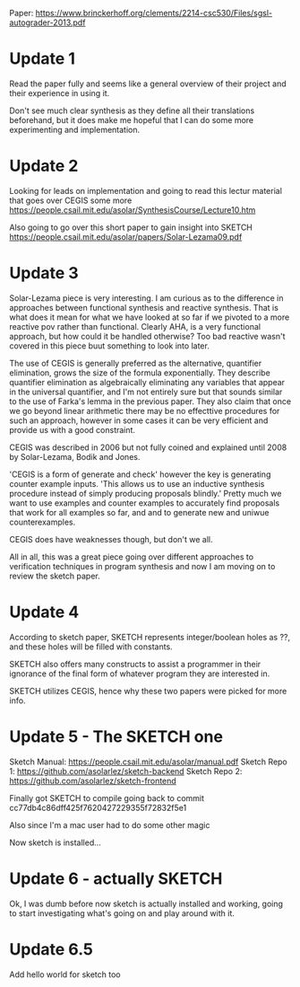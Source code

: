Paper: https://www.brinckerhoff.org/clements/2214-csc530/Files/sgsl-autograder-2013.pdf

# Update 1

Read the paper fully and seems like a general overview of their project and their experience in using it.

Don't see much clear synthesis as they define all their translations beforehand, but it does make me hopeful that I can do some more experimenting and implementation.

# Update 2

Looking for leads on implementation and going to read this lectur material that goes over CEGIS some more https://people.csail.mit.edu/asolar/SynthesisCourse/Lecture10.htm

Also going to go over this short paper to gain insight into SKETCH https://people.csail.mit.edu/asolar/papers/Solar-Lezama09.pdf

# Update 3

Solar-Lezama piece is very interesting. I am curious as to the difference in approaches between functional synthesis and reactive synthesis. That is what does it mean for what we have looked at so far if we pivoted to a more reactive pov rather than functional. Clearly AHA, is a very functional approach, but how could it be handled otherwise? Too bad reactive wasn't covered in this piece buut something to look into later.

The use of CEGIS is generally preferred as the alternative, quantifier elimination, grows the size of the formula exponentially. They describe quantifier elimination as algebraically eliminating any variables that appear in the universal quantifier, and I'm not entirely sure but that sounds similar to the use of Farka's lemma in the previous paper. They also claim that once we go beyond linear arithmetic there may be no effecttive procedures for such an approach, however in some cases it can be very efficient and provide us with a good constraint.

CEGIS was described in 2006 but not fully coined and explained until 2008 by Solar-Lezama, Bodik and Jones.

'CEGIS is a form of generate and check' however the key is generating counter example inputs. 'This allows us to use an inductive synthesis procedure instead of simply producing proposals blindly.' Pretty much we want to use examples and counter examples to accurately find proposals that work for all examples so far, and and to generate new and uniwue counterexamples. 

CEGIS does have weaknesses though, but don't we all.

All in all, this was a great piece going over different approaches to verification techniques in program synthesis and now I am moving on to review the sketch paper.

# Update 4

According to sketch paper, SKETCH represents integer/boolean holes as ??, and these holes will be filled with constants. 

SKETCH also offers many constructs to assist a programmer in their ignorance of the final form of whatever program they are interested in. 

SKETCH utilizes CEGIS, hence why these two papers were picked for more info. 

# Update 5 - The SKETCH one

Sketch Manual: https://people.csail.mit.edu/asolar/manual.pdf
Sketch Repo 1: https://github.com/asolarlez/sketch-backend
Sketch Repo 2: https://github.com/asolarlez/sketch-frontend

Finally got SKETCH to compile going back to commit cc77db4c86dff425f7620427229355f72832f5e1

Also since I'm a mac user had to do some other magic

Now sketch is installed...

# Update 6 - actually SKETCH

Ok, I was dumb before now sketch is actually installed and working, going to start investigating what's going on and play around with it.

# Update 6.5

Add hello world for sketch too

